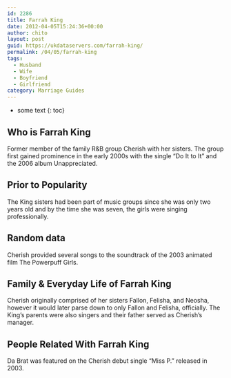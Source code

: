 ```yaml
---
id: 2286
title: Farrah King
date: 2012-04-05T15:24:36+00:00
author: chito
layout: post
guid: https://ukdataservers.com/farrah-king/
permalink: /04/05/farrah-king
tags:
  - Husband
  - Wife
  - Boyfriend
  - Girlfriend
category: Marriage Guides
---
```


* some text
{: toc}


## Who is  Farrah King
                  
                  
                  
Former member of the family R&B group Cherish with her sisters. The group first gained prominence in the early 2000s with the single &#8220;Do It to It&#8221; and the 2006 album Unappreciated. 
                  
                
                
                
## Prior to Popularity 
                  
                  
                  
The King sisters had been part of music groups since she was only two years old and by the time she was seven, the girls were singing professionally. 
                  
                
                
                
## Random data 
                  
                  
                  
Cherish provided several songs to the soundtrack of the 2003 animated film The Powerpuff Girls. 
                  
                
                
                
## Family & Everyday Life of Farrah King
                  
                  
                  
Cherish originally comprised of her sisters Fallon, Felisha, and Neosha, however it would later parse down to only Fallon and Felisha, officially. The King&#8217;s parents were also singers and their father served as Cherish&#8217;s manager. 
                  
                
                
                
## People Related With  Farrah King
                  
                  
                  
Da Brat was featured on the Cherish debut single &#8220;Miss P.&#8221; released in 2003. 
                  
                
              
            
          
          
          
    
    
  
